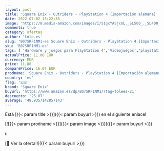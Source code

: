 ```yaml
---
layout: post
title: 'Square Enix - Outriders - PlayStation 4 [Importación alemana]'
date: 2022-07-02 15:22:38
image: 'https://m.media-amazon.com/images/I/51gxYASjxnL._SL500_._SL400_.jpg'
comments: true
category: ofertas
author: 'tole.es'
slug: 'B07SRF1NM1-es Square Enix - Outriders - PlayStation 4 [Importación alemana]'
sku: 'B07SRF1NM1-es'
tags: [ 'Hardware y juegos para PlayStation 4','Videojuegos','playstation','square enix','🇪🇸', ]
actualPrice: 11.88 EUR
currency: EUR
price: 11.88
comparePrice: 16.07 EUR
prodname: 'Square Enix - Outriders - PlayStation 4 [Importación alemana]'
country: 'es'
flag: '🇪🇸'
brand: 'Square Enix'
buyurl: 'https://www.amazon.es/dp/B07SRF1NM1/?tag=tolees-21'
descuento: '26.07'
average: '48.9357142857143'
---
```


Está [{{< param title >}}]({{< param buyurl >}}) en el siguiente enlace!

[![{{< param prodname >}}]({{< param image >}})]({{< param buyurl >}})

ℹ️:


[🛒 Ver la oferta!!]({{< param buyurl >}})
